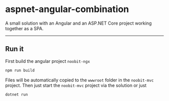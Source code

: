 # aspnet-angular-combination
A small solution with an Angular and an ASP.NET Core project working together as a SPA.

---

## Run it

First build the angular project `noobit-ngx`
```cmd
npm run build
```
Files will be automatically copied to the `wwwroot` folder in the `noobit-mvc` project.
Then just start the `noobit-mvc` project via the solution or just
```cmd
dotnet run
```
